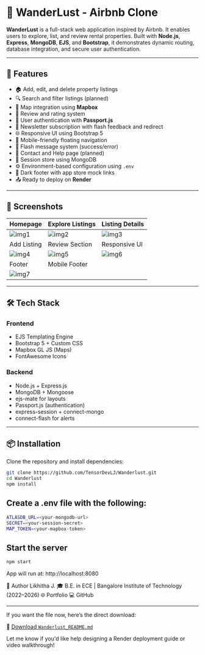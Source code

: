 # 🏡 WanderLust - Airbnb Clone

**WanderLust** is a full-stack web application inspired by Airbnb. It enables users to explore, list, and review rental properties. Built with **Node.js**, **Express**, **MongoDB**, **EJS**, and **Bootstrap**, it demonstrates dynamic routing, database integration, and secure user authentication.

---

## 🚀 Features

- 🏠 Add, edit, and delete property listings
- 🔍 Search and filter listings (planned)
- 📍 Map integration using **Mapbox**
- 📝 Review and rating system
- 🔐 User authentication with **Passport.js**
- 📩 Newsletter subscription with flash feedback and redirect
- 🌐 Responsive UI using Bootstrap 5
- 📱 Mobile-friendly floating navigation
- 🧭 Flash message system (success/error)
- 💬 Contact and Help page (planned)
- 💾 Session store using MongoDB
- ⚙️ Environment-based configuration using `.env`
- 🌙 Dark footer with app store mock links
- 📤 Ready to deploy on **Render**

---

## 📸 Screenshots

| Homepage | Explore Listings | Listing Details |
|----------|------------------|-----------------|
| ![img1](https://github.com/user-attachments/assets/7405c3e4-99b2-47eb-830b-b9a7c4deb6b3) | ![img2](https://github.com/user-attachments/assets/43d64a1d-27eb-486b-82f2-336f40d0f975) | ![img3](https://github.com/user-attachments/assets/698efcda-fb37-40b1-995e-cc4e96ac6b07) |
| Add Listing | Review Section | Responsive UI |
| ![img4](https://github.com/user-attachments/assets/c13598d5-93a2-48a5-8e8d-98a6dc644229) | ![img5](https://github.com/user-attachments/assets/7cf83b03-97d8-4397-91bb-8711d36882ed) | ![img6](https://github.com/user-attachments/assets/6c3cb472-687a-44cf-af5b-e6240f077188) |
| Footer | Mobile Footer |
| ![img7](https://github.com/user-attachments/assets/4b25eb04-cf4d-44be-b7dc-c92ba4772873) |

---

## 🛠️ Tech Stack

### Frontend
- EJS Templating Engine
- Bootstrap 5 + Custom CSS
- Mapbox GL JS (Maps)
- FontAwesome Icons

### Backend
- Node.js + Express.js
- MongoDB + Mongoose
- ejs-mate for layouts
- Passport.js (authentication)
- express-session + connect-mongo
- connect-flash for alerts

---

## 📦 Installation

Clone the repository and install dependencies:

```bash
git clone https://github.com/TensorDevLJ/Wanderlust.git
cd Wanderlust
npm install

```
## Create a .env file with the following:

```bash
ATLASDB_URL=<your-mongodb-url>
SECRET=<your-session-secret>
MAP_TOKEN=<your-mapbox-token>
```
## Start the server
```bash
npm start
```
App will run at: http://localhost:8080

👤 Author
Likhitha J.
🎓 B.E. in ECE | Bangalore Institute of Technology (2022–2026)
🌐 Portfolio
💻 GitHub




---

If you want the file now, here’s the direct download:

📎 [Download `Wanderlust_README.md`](sandbox:/mnt/data/Wanderlust_README.md)

Let me know if you'd like help designing a Render deployment guide or video walkthrough!
